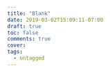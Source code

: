 ```yaml
---
title: "Blank"
date: 2019-03-02T15:09:11-07:00
draft: true
toc: false
comments: true
cover: 
tags:
  - untagged
---
```

